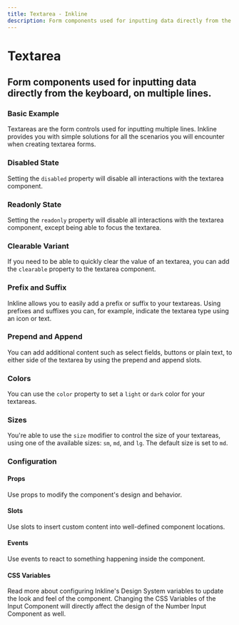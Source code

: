 ```yaml
---
title: Textarea - Inkline
description: Form components used for inputting data directly from the keyboard, on multiple lines.
---
```


<script setup>
import { manifest } from '@inkline/inkline/components/ITextarea/manifest';
import { manifest as inputManifest } from '@inkline/inkline/components/IInput/manifest';
import {
    ITextareaBasicExample,
    ITextareaColorVariantsExample,
    ITextareaClearableExample,
    ITextareaDisabledExample,
    ITextareaReadonlyExample,
    ITextareaSizeVariantsExample,
    ITextareaPrependAppendTextExample,
    ITextareaPrependAppendButtonExample,
    ITextareaPrependAppendDropdownExample,
    ITextareaPrefixSuffixExample
} from '@inkline/inkline/components/ITextarea/examples';
import { default as ITextareaBasicExampleHTML } from '@inkline/inkline/components/ITextarea/examples/basic.html?raw';
import { default as ITextareaBasicExampleJS } from '@inkline/inkline/components/ITextarea/examples/basic.js?raw';
import { default as ITextareaColorVariantsExampleHTML } from '@inkline/inkline/components/ITextarea/examples/color-variants.html?raw';
import { default as ITextareaColorVariantsExampleJS } from '@inkline/inkline/components/ITextarea/examples/color-variants.js?raw';
import { default as ITextareaClearableExampleHTML } from '@inkline/inkline/components/ITextarea/examples/clearable.html?raw';
import { default as ITextareaClearableExampleJS } from '@inkline/inkline/components/ITextarea/examples/clearable.js?raw';
import { default as ITextareaDisabledExampleHTML } from '@inkline/inkline/components/ITextarea/examples/disabled.html?raw';
import { default as ITextareaDisabledExampleJS } from '@inkline/inkline/components/ITextarea/examples/disabled.js?raw';
import { default as ITextareaReadonlyExampleHTML } from '@inkline/inkline/components/ITextarea/examples/readonly.html?raw';
import { default as ITextareaReadonlyExampleJS } from '@inkline/inkline/components/ITextarea/examples/readonly.js?raw';
import { default as ITextareaSizeVariantsExampleHTML } from '@inkline/inkline/components/ITextarea/examples/size-variants.html?raw';
import { default as ITextareaSizeVariantsExampleJS } from '@inkline/inkline/components/ITextarea/examples/size-variants.js?raw';
import { default as ITextareaPrependAppendTextExampleHTML } from '@inkline/inkline/components/ITextarea/examples/prepend-append-text.html?raw';
import { default as ITextareaPrependAppendTextExampleJS } from '@inkline/inkline/components/ITextarea/examples/prepend-append-text.js?raw';
import { default as ITextareaPrependAppendButtonExampleHTML } from '@inkline/inkline/components/ITextarea/examples/prepend-append-button.html?raw';
import { default as ITextareaPrependAppendButtonExampleJS } from '@inkline/inkline/components/ITextarea/examples/prepend-append-button.js?raw';
import { default as ITextareaPrependAppendDropdownExampleHTML } from '@inkline/inkline/components/ITextarea/examples/prepend-append-dropdown.html?raw';
import { default as ITextareaPrependAppendDropdownExampleJS } from '@inkline/inkline/components/ITextarea/examples/prepend-append-dropdown.js?raw';
import { default as ITextareaPrefixSuffixExampleHTML } from '@inkline/inkline/components/ITextarea/examples/prefix-suffix.html?raw';
import { default as ITextareaPrefixSuffixExampleJS } from '@inkline/inkline/components/ITextarea/examples/prefix-suffix.js?raw';
</script>

# Textarea
## Form components used for inputting data directly from the keyboard, on multiple lines.

### Basic Example
Textareas are the form controls used for inputting multiple lines. Inkline provides you with simple solutions for all the scenarios you will encounter when creating textarea forms.

<example :component="ITextareaBasicExample" :html="ITextareaBasicExampleHTML" :js="ITextareaBasicExampleJS"></example>

### Disabled State
Setting the `disabled` property will disable all interactions with the textarea component.

<example :component="ITextareaDisabledExample" :html="ITextareaDisabledExampleHTML" :js="ITextareaDisabledExampleJS"></example>

### Readonly State
Setting the `readonly` property will disable all interactions with the textarea component, except being able to focus the textarea.

<example :component="ITextareaReadonlyExample" :html="ITextareaReadonlyExampleHTML" :js="ITextareaReadonlyExampleJS"></example>

### Clearable Variant
If you need to be able to quickly clear the value of an textarea, you can add the `clearable` property to the textarea component.

<example :component="ITextareaClearableExample" :html="ITextareaClearableExampleHTML" :js="ITextareaClearableExampleJS"></example>

### Prefix and Suffix
Inkline allows you to easily add a prefix or suffix to your textareas. Using prefixes and suffixes you can, for example, indicate the textarea type using an icon or text. 

<example :component="ITextareaPrefixSuffixExample" :html="ITextareaPrefixSuffixExampleHTML" :js="ITextareaPrefixSuffixExampleJS"></example>

### Prepend and Append
You can add additional content such as select fields, buttons or plain text, to either side of the textarea by using the prepend and append slots.

<example :component="ITextareaPrependAppendTextExample" :html="ITextareaPrependAppendTextExampleHTML" :js="ITextareaPrependAppendTextExampleJS"></example>

<example :component="ITextareaPrependAppendButtonExample" :html="ITextareaPrependAppendButtonExampleHTML" :js="ITextareaPrependAppendButtonExampleJS"></example>

<example :component="ITextareaPrependAppendDropdownExample" :html="ITextareaPrependAppendDropdownExampleHTML" :js="ITextareaPrependAppendDropdownExampleJS"></example>

### Colors
You can use the `color` property to set a `light` or `dark` color for your textareas.

<example :component="ITextareaColorVariantsExample" :html="ITextareaColorVariantsExampleHTML" :js="ITextareaColorVariantsExampleJS"></example>

### Sizes
You're able to use the `size` modifier to control the size of your textareas, using one of the available sizes: `sm`, `md`, and `lg`. The default size is set to `md`.

<example :component="ITextareaSizeVariantsExample" :html="ITextareaSizeVariantsExampleHTML" :js="ITextareaSizeVariantsExampleJS"></example>

### Configuration

#### Props
Use props to modify the component's design and behavior.

<props-table :manifest="manifest"></props-table>

#### Slots
Use slots to insert custom content into well-defined component locations.

<slots-table :manifest="manifest"></slots-table>

#### Events
Use events to react to something happening inside the component.

<events-table :manifest="manifest"></events-table>

#### CSS Variables
<router-link :to="{ name: 'docs-introduction-design-system' }">Read more</router-link> about configuring Inkline's Design System variables to update the look and feel of the component. Changing the CSS Variables of the <router-link :to="{ name: 'docs-forms-input' }">Input Component</router-link> will directly affect the design of the Number Input Component as well.

<css-variables-table :manifest="inputManifest" type="local"></css-variables-table>
